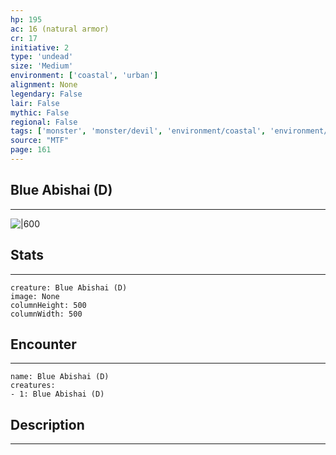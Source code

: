 ```yaml
---
hp: 195
ac: 16 (natural armor)
cr: 17
initiative: 2
type: 'undead'    
size: 'Medium'
environment: ['coastal', 'urban']
alignment: None
legendary: False
lair: False
mythic: False
regional: False
tags: ['monster', 'monster/devil', 'environment/coastal', 'environment/urban']
source: "MTF"
page: 161
---
```


## Blue Abishai (D)
---

![|600](D:/Program%20Files/5e.tools/img/bestiary/MTF/Blue%20Abishai.jpg)

## Stats
---

```statblock
creature: Blue Abishai (D)
image: None
columnHeight: 500
columnWidth: 500
```

## Encounter
---

```encounter-table
name: Blue Abishai (D)
creatures:
- 1: Blue Abishai (D)
```

## Description
---




